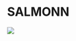 # SALMONN

<div style='display:flex; gap: 0.25rem; '>
<a href='https://055275bf8a74bcd6f0.gradio.live'><img src='https://img.shields.io/badge/gradio-Demo-blue'></a>
</div>
